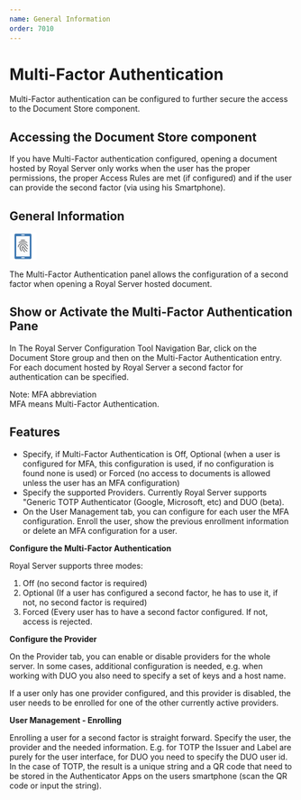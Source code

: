 ```yaml
---
name: General Information
order: 7010
---
```


# Multi-Factor Authentication

Multi-Factor authentication can be configured to further secure the access to the Document Store component.

## Accessing the Document Store component

If you have Multi-Factor authentication configured, opening a document hosted by Royal Server only works when the user has the proper permissions, the proper Access Rules are met (if configured) and if the user can provide the second factor (via using his Smartphone).

## General Information

<img src="/r2021/images/RoyalServer/MFA_48x48.png" class="icon-def" alt="" />

The Multi-Factor Authentication panel allows the configuration of a second factor when opening a Royal Server hosted document.

## Show or Activate the Multi-Factor Authentication Pane

In The Royal Server Configuration Tool Navigation Bar, click on the Document Store group and then on the Multi-Factor Authentication entry. For each document hosted by Royal Server a second factor for authentication can be specified.

Note: MFA abbreviation  
MFA means Multi-Factor Authentication.

## Features

- Specify, if Multi-Factor Authentication is Off, Optional (when a user is configured for MFA, this configuration is used, if no configuration is found none is used) or Forced (no access to documents is allowed unless the user has an MFA configuration)
- Specify the supported Providers. Currently Royal Server supports "Generic TOTP Authenticator (Google, Microsoft, etc) and DUO (beta).
- On the User Management tab, you can configure for each user the MFA configuration. Enroll the user, show the previous enrollment information or delete an MFA configuration for a user.

**Configure the Multi-Factor Authentication**

Royal Server supports three modes:

1.  Off (no second factor is required)
2.  Optional (If a user has configured a second factor, he has to use it, if not, no second factor is required)
3.  Forced (Every user has to have a second factor configured. If not, access is rejected.

**Configure the Provider**

On the Provider tab, you can enable or disable providers for the whole server. In some cases, additional configuration is needed, e.g. when working with DUO you also need to specify a set of keys and a host name.

If a user only has one provider configured, and this provider is disabled, the user needs to be enrolled for one of the other currently active providers.

**User Management - Enrolling**

Enrolling a user for a second factor is straight forward. Specify the user, the provider and the needed information. E.g. for TOTP the Issuer and Label are purely for the user interface, for DUO you need to specify the DUO user id. In the case of TOTP, the result is a unique string and a QR code that need to be stored in the Authenticator Apps on the users smartphone (scan the QR code or input the string).
